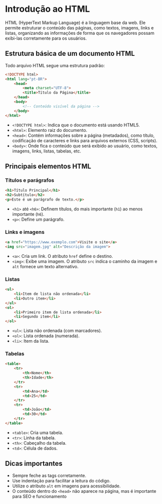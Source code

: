 # Introdução ao HTML

HTML (HyperText Markup Language) é a linguagem base da web. Ele permite estruturar o conteúdo das páginas, como textos, imagens, links e listas, organizando as informações de forma que os navegadores possam exibi-las corretamente para os usuários.

## Estrutura básica de um documento HTML

Todo arquivo HTML segue uma estrutura padrão:

```html
<!DOCTYPE html>
<html lang="pt-BR">
    <head>
        <meta charset="UTF-8">
        <title>Título da Página</title>
    </head>
    <body>
        <!-- Conteúdo visível da página -->
    </body>
</html>
```

- `<!DOCTYPE html>`: Indica que o documento está usando HTML5.
- `<html>`: Elemento raiz do documento.
- `<head>`: Contém informações sobre a página (metadados), como título, codificação de caracteres e links para arquivos externos (CSS, scripts).
- `<body>`: Onde fica o conteúdo que será exibido ao usuário, como textos, imagens, links, listas, tabelas, etc.

## Principais elementos HTML

### Títulos e parágrafos

```html
<h1>Título Principal</h1>
<h2>Subtítulo</h2>
<p>Este é um parágrafo de texto.</p>
```

- `<h1>` até `<h6>`: Definem títulos, do mais importante (`h1`) ao menos importante (`h6`).
- `<p>`: Define um parágrafo.

### Links e imagens

```html
<a href="https://www.exemplo.com">Visite o site</a>
<img src="imagem.jpg" alt="Descrição da imagem">
```

- `<a>`: Cria um link. O atributo `href` define o destino.
- `<img>`: Exibe uma imagem. O atributo `src` indica o caminho da imagem e `alt` fornece um texto alternativo.

### Listas

```html
<ul>
    <li>Item de lista não ordenada</li>
    <li>Outro item</li>
</ul>
<ol>
    <li>Primeiro item de lista ordenada</li>
    <li>Segundo item</li>
</ol>
```

- `<ul>`: Lista não ordenada (com marcadores).
- `<ol>`: Lista ordenada (numerada).
- `<li>`: Item da lista.

### Tabelas

```html
<table>
    <tr>
        <th>Nome</th>
        <th>Idade</th>
    </tr>
    <tr>
        <td>Ana</td>
        <td>25</td>
    </tr>
    <tr>
        <td>João</td>
        <td>30</td>
    </tr>
</table>
```

- `<table>`: Cria uma tabela.
- `<tr>`: Linha da tabela.
- `<th>`: Cabeçalho da tabela.
- `<td>`: Célula de dados.

## Dicas importantes

- Sempre feche as tags corretamente.
- Use indentação para facilitar a leitura do código.
- Utilize o atributo `alt` em imagens para acessibilidade.
- O conteúdo dentro do `<head>` não aparece na página, mas é importante para SEO e funcionamento